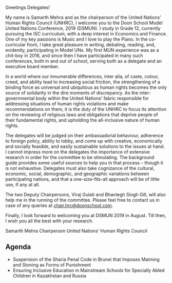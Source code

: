 Greetings Delegates!

My name is Samarth Mehra and as the chairperson of the United Nations’ Human Rights Council (UNHRC), I welcome you to the Doon School Model United Nations Conference, 2019 (DSMUN). I study in Grade 12, currently pursuing the ISC curriculum, with a deep interest in Economics and Finance. One of my key passions is Music and I love to play the Piano. In the co-curricular front, I take great pleasure in writing, debating, reading, and, evidently, participating in Model UNs. My first MUN experience was as a chit-boy in 2016, and since then I have participated in many such conferences, both in and out of school, serving both as a delegate and an executive board member.

In a world where our innumerable differences, inter alia, of caste, colour, creed, and ability lead to increasing social friction, the strengthening of a binding force as universal and ubiquitous as human rights becomes the only source of solidarity in the dire moments of discrepancy. As the inter-governmental body within the United Nations’ fabric responsible for addressing situations of human rights violations and make recommendations on them, it is the duty of the UNHRC to focus its attention on the reviewing of religious laws and obligations that deprive people of their fundamental rights, and upholding the all-inclusive nature of human rights.

The delegates will be judged on their ambassadorial behaviour, adherence to foreign policy, ability to lobby, and come up with creative, economically and socially feasible, and easily sustainable solutions to the issues at hand. I cannot impress more on the delegates the importance of extensive research in order for the committee to be stimulating. The background guide provides some useful sources to help you in that process – though it is not exhaustive. Delegates must also take cognizance of the cultural, economic, social, demographic, and geographic variations between participating nations, and that a one-size-fits-all approach will be of little use, if any at all.

The two Deputy Chairpersons, Viraj Gulati and Bhavtegh Singh Gill, will also help me in the running of the committee. Please feel free to contact us in case of any queries at <chair.hrc@doonschool.com>.

Finally, I look forward to welcoming you at DSMUN 2019 in August. Till then, I wish you all the best with your research.

Samarth Mehra
Chairperson
United Nations’ Human Rights Council

## Agenda

- Suspension of the Sharia Penal Code in Brunei that Imposes Maiming and Stoning as Forms of Punishment
- Ensuring Inclusive Education in Mainstream Schools for Specially Abled Children in Kazakhstan and Russia
